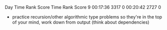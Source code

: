 Day       Time  Rank  Score       Time   Rank  Score
  9   00:17:36  3317      0   00:20:42   2727      0

- practice recursion/other algorithmic type problems so they're in the top of your mind, work down from output (think about dependencies)